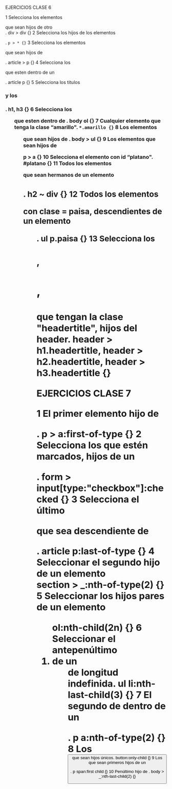EJERCICIOS CLASE 6

1 Selecciona los elementos <div> que sean hijos de otro <div>.
div > div {}
2 Selecciona los hijos de los elementos <p>.
`p > * {}`
3 Selecciona los elementos <p> que sean hijos de <article>.
article > p {}
4 Selecciona los <p> que esten dentro de un <article>.
article p {}
5 Selecciona los titulos <h1> y los <h3>.
h1, h3 {}
6 Selecciona los <ol> que esten dentro de <body>.
body ol {}
7 Cualquier elemento que tenga la clase “amarillo".
`*.amarillo {}`
8 Los elementos <ul> que sean hijos de <body>.
body > ul {}
9 Los elementos <a> que sean hijos de <p>
p > a {}
10 Selecciona el elemento con id “platano".
#platano {}
11 Todos los elementos <div> que sean hermanos de un elemento <h2>.
h2 ~ div {}
12 Todos los elementos <p> con clase = paisa, descendientes de un elemento <ul>.
ul p.paisa {}
13 Selecciona los <h1>, <h2>, <h3> que tengan la clase "headertitle", hijos del header.
header > h1.headertitle, header > h2.headertitle, header > h3.headertitle {}

EJERCICIOS CLASE 7

1 El primer elemento <a> hijo de <p>.
p > a:first-of-type {}
2 Selecciona los <checkbox> que estén marcados, hijos de un <form>.
form > input[type:"checkbox"]:checked {}
3 Selecciona el último <p> que sea descendiente de <article>.
article p:last-of-type {}
4 Seleccionar el segundo hijo de un elemento <section>
section > _:nth-of-type(2) {}
5 Seleccionar los hijos pares de un elemento <ol>
ol:nth-child(2n) {}
6 Seleccionar el antepenúltimo <li> de un <ul> de longitud indefinida.
ul li:nth-last-child(3) {}
7 El segundo <a> de dentro de un <p>.
p a:nth-of-type(2) {}
8 Los <button> que sean hijos únicos.
button:only-child {}
9 Los <span> que sean primeros hijos de un <p>.
p span:first child {}
10 Penúltimo hijo de <body>.
body > _:nth-last-child(2) {}
